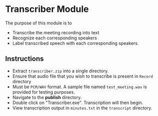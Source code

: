 # Transcriber Module

The purpose of this module is to

- Transcribe the meeting recording into text
- Recognize each corresponding speakers
- Label transcribed speech with each corresponding speakers.

## Instructions

- Extract `transcriber.zip` into a single directory.
- Ensure that audio file that you wish to transcribe is present in `Record` directory
- Must be `PCM/WAV` format. A sample file named `test_meeting.wav` is provided for testing purposes.
- Navigate to the **publish** directory.
- Double click on "Transcriber.exe". Transcription will then begin.
- View transcription output in `minutes.txt` in the `transcript` directory.
